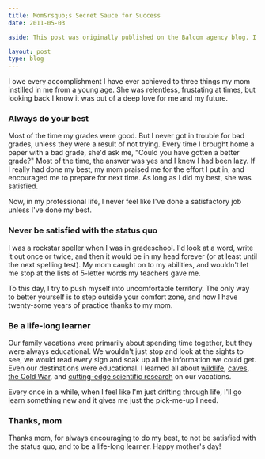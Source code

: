 ```yaml
---
title: Mom&rsquo;s Secret Sauce for Success
date: 2011-05-03

aside: This post was originally published on the Balcom agency blog. I have syndicated it here for archival purposes. "Read it on the Balcom blog &raquo;":http://balcomagency.com/blog

layout: post
type: blog
---
```

I owe every accomplishment I have ever achieved to three things my mom
instilled in me from a young age. She was relentless, frustating at
times, but looking back I know it was out of a deep love for me and my
future.

### Always do your best

Most of the time my grades were good. But I never got in trouble for bad
grades, unless they were a result of not trying. Every time I brought
home a paper with a bad grade, she'd ask me, "Could you have gotten a
better grade?" Most of the time, the answer was yes and I knew I had
been lazy. If I really had done my best, my mom praised me for the
effort I put in, and encouraged me to prepare for next time. As long as
I did my best, she was satisfied.

Now, in my professional life, I never feel like I've done a satisfactory
job unless I've done my best.

### Never be satisfied with the status quo

I was a rockstar speller when I was in gradeschool. I'd look at a word,
write it out once or twice, and then it would be in my head forever (or
at least until the next spelling test). My mom caught on to my
abilities, and wouldn't let me stop at the lists of 5-letter words my
teachers gave me.

To this day, I try to push myself into uncomfortable territory. The only
way to better yourself is to step outside your comfort zone, and now I
have twenty-some years of practice thanks to my mom.

### Be a life-long learner

Our family vacations were primarily about spending time together, but
they were always educational. We wouldn't just stop and look at the
sights to see, we would read every sign and soak up all the information
we could get. Even our destinations were educational. I learned all
about [wildlife](http://www.desertmuseum.org/),
[caves](http://www.nps.gov/cave), [the Cold
War](http://www.titanmissilemuseum.org/), and [cutting-edge scientific
research](http://www.b2science.org/) on our vacations.

Every once in a while, when I feel like I'm just drifting through life,
I'll go learn something new and it gives me just the pick-me-up I need.

### Thanks, mom

Thanks mom, for always encouraging to do my best, to not be satisfied
with the status quo, and to be a life-long learner. Happy mother's day!

